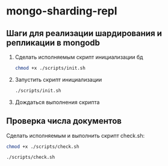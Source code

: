 # mongo-sharding-repl

## Шаги для реализации шардирования и репликации в mongodb

1. Сделать исполняемым скрипт инициализации бд
    ```bash
    chmod +x ./scripts/init.sh
    ```
2. Запустить скрипт инициализации
    ```bash
    ./scripts/init.sh
    ```
3. Дождаться выполнения скрипта

## Проверка числа документов

Сделать исполняемым и выполнить скрипт check.sh:
```bash
chmod +x ./scripts/check.sh

./scripts/check.sh
```